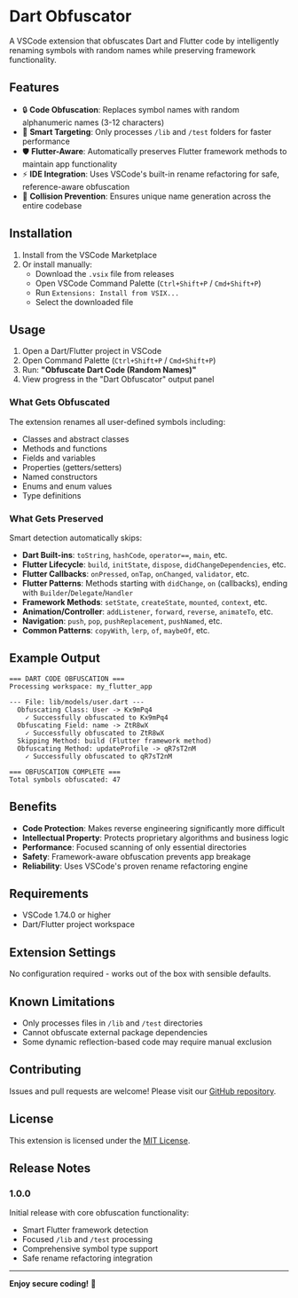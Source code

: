 # Dart Obfuscator

A VSCode extension that obfuscates Dart and Flutter code by intelligently renaming symbols with random names while preserving framework functionality.

## Features

- 🔒 **Code Obfuscation**: Replaces symbol names with random alphanumeric names (3-12 characters)
- 🎯 **Smart Targeting**: Only processes `/lib` and `/test` folders for faster performance
- 🛡️ **Flutter-Aware**: Automatically preserves Flutter framework methods to maintain app functionality
- ⚡ **IDE Integration**: Uses VSCode's built-in rename refactoring for safe, reference-aware obfuscation
- 🎲 **Collision Prevention**: Ensures unique name generation across the entire codebase

## Installation

1. Install from the VSCode Marketplace
2. Or install manually:
   - Download the `.vsix` file from releases
   - Open VSCode Command Palette (`Ctrl+Shift+P` / `Cmd+Shift+P`)
   - Run `Extensions: Install from VSIX...`
   - Select the downloaded file

## Usage

1. Open a Dart/Flutter project in VSCode
2. Open Command Palette (`Ctrl+Shift+P` / `Cmd+Shift+P`)
3. Run: **"Obfuscate Dart Code (Random Names)"**
4. View progress in the "Dart Obfuscator" output panel

### What Gets Obfuscated

The extension renames all user-defined symbols including:
- Classes and abstract classes
- Methods and functions
- Fields and variables
- Properties (getters/setters)
- Named constructors
- Enums and enum values
- Type definitions

### What Gets Preserved

Smart detection automatically skips:
- **Dart Built-ins**: `toString`, `hashCode`, `operator==`, `main`, etc.
- **Flutter Lifecycle**: `build`, `initState`, `dispose`, `didChangeDependencies`, etc.
- **Flutter Callbacks**: `onPressed`, `onTap`, `onChanged`, `validator`, etc.
- **Flutter Patterns**: Methods starting with `didChange`, `on` (callbacks), ending with `Builder`/`Delegate`/`Handler`
- **Framework Methods**: `setState`, `createState`, `mounted`, `context`, etc.
- **Animation/Controller**: `addListener`, `forward`, `reverse`, `animateTo`, etc.
- **Navigation**: `push`, `pop`, `pushReplacement`, `pushNamed`, etc.
- **Common Patterns**: `copyWith`, `lerp`, `of`, `maybeOf`, etc.

## Example Output

```
=== DART CODE OBFUSCATION ===
Processing workspace: my_flutter_app

--- File: lib/models/user.dart ---
  Obfuscating Class: User -> Kx9mPq4
    ✓ Successfully obfuscated to Kx9mPq4
  Obfuscating Field: name -> ZtR8wX
    ✓ Successfully obfuscated to ZtR8wX
  Skipping Method: build (Flutter framework method)
  Obfuscating Method: updateProfile -> qR7sT2nM
    ✓ Successfully obfuscated to qR7sT2nM

=== OBFUSCATION COMPLETE ===
Total symbols obfuscated: 47
```

## Benefits

- **Code Protection**: Makes reverse engineering significantly more difficult
- **Intellectual Property**: Protects proprietary algorithms and business logic
- **Performance**: Focused scanning of only essential directories
- **Safety**: Framework-aware obfuscation prevents app breakage
- **Reliability**: Uses VSCode's proven rename refactoring engine

## Requirements

- VSCode 1.74.0 or higher
- Dart/Flutter project workspace

## Extension Settings

No configuration required - works out of the box with sensible defaults.

## Known Limitations

- Only processes files in `/lib` and `/test` directories
- Cannot obfuscate external package dependencies
- Some dynamic reflection-based code may require manual exclusion

## Contributing

Issues and pull requests are welcome! Please visit our [GitHub repository](https://github.com/username/dart-obfuscator).

## License

This extension is licensed under the [MIT License](LICENSE).

## Release Notes

### 1.0.0

Initial release with core obfuscation functionality:
- Smart Flutter framework detection
- Focused `/lib` and `/test` processing
- Comprehensive symbol type support
- Safe rename refactoring integration

---

**Enjoy secure coding!** 🔐